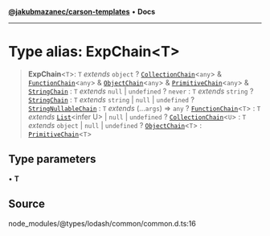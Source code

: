 [**@jakubmazanec/carson-templates**](../../../README.md) • **Docs**

---

# Type alias: ExpChain\<T\>

> **ExpChain**\<`T`\>: `T` _extends_ `object` ?
> [`CollectionChain`](../interfaces/CollectionChain.md)\<`any`\> &
> [`FunctionChain`](../interfaces/FunctionChain.md)\<`any`\> &
> [`ObjectChain`](../interfaces/ObjectChain.md)\<`any`\> &
> [`PrimitiveChain`](../interfaces/PrimitiveChain.md)\<`any`\> &
> [`StringChain`](../interfaces/StringChain.md) : `T` _extends_ `null` \| `undefined` ? `never` :
> `T` _extends_ `string` ? [`StringChain`](../interfaces/StringChain.md) : `T` _extends_ `string` \|
> `null` \| `undefined` ? [`StringNullableChain`](../interfaces/StringNullableChain.md) : `T`
> _extends_ (...`args`) => `any` ? [`FunctionChain`](../interfaces/FunctionChain.md)\<`T`\> : `T`
> _extends_ [`List`](List.md)\<infer U\> \| `null` \| `undefined` ?
> [`CollectionChain`](../interfaces/CollectionChain.md)\<`U`\> : `T` _extends_ `object` \| `null` \|
> `undefined` ? [`ObjectChain`](../interfaces/ObjectChain.md)\<`T`\> :
> [`PrimitiveChain`](../interfaces/PrimitiveChain.md)\<`T`\>

## Type parameters

• **T**

## Source

node_modules/@types/lodash/common/common.d.ts:16
